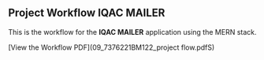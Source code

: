 ## Project Workflow IQAC MAILER

This is the workflow for the **IQAC MAILER** application using the MERN stack.

[View the Workflow PDF](09_7376221BM122_project flow.pdfS)
